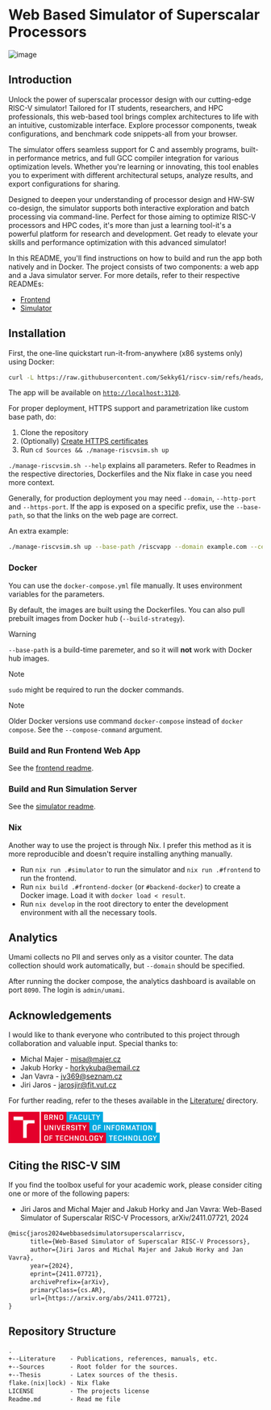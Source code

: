 # Web Based Simulator of Superscalar Processors

![image](https://github.com/user-attachments/assets/c0d9b4ea-a7fc-4445-bf57-5ec339f674c6)

## Introduction

Unlock the power of superscalar processor design with our cutting-edge RISC-V simulator! Tailored for IT students, researchers, and HPC professionals, this web-based tool brings complex architectures to life with an intuitive, customizable interface. Explore processor components, tweak configurations, and benchmark code snippets-all from your browser.

The simulator offers seamless support for C and assembly programs, built-in performance metrics, and full GCC compiler integration for various optimization levels. Whether you're learning or innovating, this tool enables you to experiment with different architectural setups, analyze results, and export configurations for sharing.

Designed to deepen your understanding of processor design and HW-SW co-design, the simulator supports both interactive exploration and batch processing via command-line. Perfect for those aiming to optimize RISC-V processors and HPC codes, it's more than just a learning tool-it's a powerful platform for research and development. Get ready to elevate your skills and performance optimization with this advanced simulator!

In this README, you'll find instructions on how to build and run the app both natively and in Docker.
The project consists of two components: a web app and a Java simulator server. For more details, refer to their respective READMEs:
- [Frontend](Sources/frontend/Readme.md)
- [Simulator](Sources/simulator/Readme.md)

## Installation

First, the one-line quickstart run-it-from-anywhere (x86 systems only) using Docker:
```bash
curl -L https://raw.githubusercontent.com/Sekky61/riscv-sim/refs/heads/master/Sources/docker-compose.yml | docker compose -f - up
```
The app will be available on [`http://localhost:3120`](http://localhost:3120).

For proper deployment, HTTPS support and parametrization like custom base path, do:

1. Clone the repository
2. (Optionally) [Create HTTPS certificates](Sources/proxy/Readme.md)
3. Run `cd Sources && ./manage-riscvsim.sh up`

`./manage-riscvsim.sh --help` explains all parameters.
Refer to Readmes in the respective directories, Dockerfiles and the Nix flake in case you need more context.

Generally, for production deployment you may need `--domain`, `--http-port` and `--https-port`.
If the app is exposed on a specific prefix, use the `--base-path`, so that the links on the web page are correct.

An extra example:
```bash
./manage-riscvsim.sh up --base-path /riscvapp --domain example.com --certs-path ~/certs
```

### Docker

You can use the `docker-compose.yml` file manually.
It uses environment variables for the parameters.

By default, the images are built using the Dockerfiles.
You can also pull prebuilt images from Docker hub (`--build-strategy`).

> [!WARNING]  
> `--base-path` is a build-time paremeter, and so it will **not** work with Docker hub images.

> [!NOTE]  
> `sudo` might be required to run the docker commands.

> [!NOTE]  
> Older Docker versions use command `docker-compose` instead of `docker compose`. See the `--compose-command` argument.


### Build and Run Frontend Web App

See the [frontend readme](Sources/frontend/Readme.md).

### Build and Run Simulation Server

See the [simulator readme](Sources/simulator/Readme.md).

### Nix

Another way to use the project is through Nix.
I prefer this method as it is more reproducible and doesn't require installing anything manually.

- Run `nix run .#simulator` to run the simulator and `nix run .#frontend` to run the frontend.
- Run `nix build .#frontend-docker` (or `#backend-docker`) to create a Docker image. Load it with `docker load < result`.
- Run `nix develop` in the root directory to enter the development environment with all the necessary tools.

## Analytics

Umami collects no PII and serves only as a visitor counter.
The data collection should work automatically, but `--domain` should be specified.

After running the docker compose, the analytics dashboard is available on port `8090`.
The login is `admin/umami`.

## Acknowledgements

I would like to thank everyone who contributed to this project through collaboration and valuable input. Special thanks to:

- Michal Majer - [misa@majer.cz](misa@majer.cz)
- Jakub Horky - [horkykuba@email.cz](horkykuba@email.cz)
- Jan Vavra - [jv369@seznam.cz](jv369@seznam.cz)
- Jiri Jaros - [jarosjir@fit.vut.cz](jarosjir@fit.vut.cz)

For further reading, refer to the theses available in the [Literature/](Literature/) directory.

<img src="Sources/frontend/public/FIT_color_EN.png" alt="BUT FIT" width="300"/>

## Citing the RISC-V SIM

If you find the toolbox useful for your academic work, please consider citing one or more of the following papers:

- Jiri Jaros and Michal Majer and Jakub Horky and Jan Vavra: Web-Based Simulator of Superscalar RISC-V Processors, arXiv/2411.07721, 2024

```
@misc{jaros2024webbasedsimulatorsuperscalarriscv,
      title={Web-Based Simulator of Superscalar RISC-V Processors},
      author={Jiri Jaros and Michal Majer and Jakub Horky and Jan Vavra},
      year={2024},
      eprint={2411.07721},
      archivePrefix={arXiv},
      primaryClass={cs.AR},
      url={https://arxiv.org/abs/2411.07721},
}
```

## Repository Structure

```
.
+--Literature    - Publications, references, manuals, etc.
+--Sources       - Root folder for the sources.
+--Thesis        - Latex sources of the thesis.
flake.(nix|lock) - Nix flake
LICENSE          - The projects license
Readme.md        - Read me file
```

